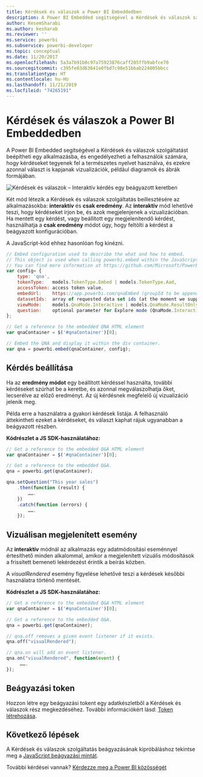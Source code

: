 ```yaml
---
title: Kérdések és válaszok a Power BI Embeddedben
description: A Power BI Embedded segítségével a Kérdések és válaszok szolgáltatást beépítheti egy alkalmazásba, és engedélyezheti a felhasználók számára, hogy kérdéseket tegyenek fel a természetes nyelvet használva.
author: KesemSharabi
ms.author: kesharab
ms.reviewer: ''
ms.service: powerbi
ms.subservice: powerbi-developer
ms.topic: conceptual
ms.date: 11/20/2017
ms.openlocfilehash: 5a3a7b91b0c97a75923876caff205ffb9abfce70
ms.sourcegitcommit: c395fe83d63641e0fbd7c98e51bbab224805bbcc
ms.translationtype: HT
ms.contentlocale: hu-HU
ms.lasthandoff: 11/21/2019
ms.locfileid: "74265191"
---
```

# <a name="qa-in-power-bi-embedded"></a>Kérdések és válaszok a Power BI Embeddedben

A Power BI Embedded segítségével a Kérdések és válaszok szolgáltatást beépítheti egy alkalmazásba, és engedélyezheti a felhasználók számára, hogy kérdéseket tegyenek fel a természetes nyelvet használva, és ezekre azonnal választ is kapjanak vizualizációk, például diagramok és ábrák formájában.

![Kérdések és válaszok – Interaktív kérdés egy beágyazott keretben](media/qanda/embedded-qanda.gif)

Két mód létezik a Kérdések és válaszok szolgáltatás beillesztésére az alkalmazásokba: **interaktív** és **csak eredmény**. Az **interaktív** mód lehetővé teszi, hogy kérdéseket írjon be, és azok megjelenjenek a vizualizációban. Ha mentett egy kérdést, vagy beállított egy megjelenítendő kérdést, használhatja a **csak eredmény** módot úgy, hogy feltölti a kérdést a beágyazott konfigurációban.

A JavaScript-kód ehhez hasonlóan fog kinézni.

```javascript
// Embed configuration used to describe the what and how to embed.
// This object is used when calling powerbi.embed within the JavaScript API.
// You can find more information at https://github.com/Microsoft/PowerBI-JavaScript/wiki/Embed-Configuration-Details.
var config= {
    type: 'qna',
    tokenType:   models.TokenType.Embed | models.TokenType.Aad,
    accessToken: access token value,
    embedUrl:    https://app.powerbi.com/qnaEmbed (groupId to be appended as query parameter if required),
    datasetIds:  array of requested data set ids (at the moment we support only one dataset),
    viewMode:    models.QnaMode.Interactive | models.QnaMode.ResultOnly,
    question:    optional parameter for Explore mode (QnaMode.Interactive) and mandatory for Render Result mode (QnaMode.ResultOnly)
};

// Get a reference to the embedded QNA HTML element
var qnaContainer = $('#qnaContainer')[0];

// Embed the QNA and display it within the div container.
var qna = powerbi.embed(qnaContainer, config);
```

## <a name="set-question"></a>Kérdés beállítása

Ha az **eredmény módot** egy beállított kérdéssel használta, további kérdéseket szúrhat be a keretbe, és azonnal megválaszolhatja őket, lecserélve az előző eredményt. Az új kérdésnek megfelelő új vizualizáció jelenik meg.

Példa erre a használatra a gyakori kérdések listája. A felhasználó áttekintheti ezeket a kérdéseket, és választ kaphat rájuk ugyanabban a beágyazott részben.

**Kódrészlet a JS SDK-használatához:**  

```javascript
// Get a reference to the embedded Q&A HTML element
var qnaContainer = $('#qnaContainer')[0];

// Get a reference to the embedded Q&A.
qna = powerbi.get(qnaContainer);

qna.setQuestion("This year sales")
    .then(function (result) {
        …….
    })
    .catch(function (errors) {
        …….
    });
```

## <a name="visual-rendered-event"></a>Vizuálisan megjelenített esemény

Az **interaktív** módnál az alkalmazás egy adatmódosítási eseménnyel értesíthető minden alkalommal, amikor a megjelenített vizuális módosítások a frissített bemeneti lekérdezést érintik a beírás közben.

A *visualRendered* esemény figyelése lehetővé teszi a kérdések későbbi használatra történő mentését. 

**Kódrészlet a JS SDK-használatához:**  

```javascript
// Get a reference to the embedded Q&A HTML element
var qnaContainer = $('#qnaContainer')[0];

// Get a reference to the embedded Q&A.
qna = powerbi.get(qnaContainer);

// qna.off removes a given event listener if it exists.
qna.off("visualRendered");

// qna.on will add an event listener.
qna.on("visualRendered", function(event) {
     …….
});
```

## <a name="embed-token"></a>Beágyazási token

Hozzon létre egy beágyazási tokent egy adatkészletből a Kérdések és válaszok rész megkezdéséhez. További információkért lásd: [Token létrehozása](https://docs.microsoft.com/rest/api/power-bi/embedtoken).

## <a name="next-steps"></a>Következő lépések

A Kérdések és válaszok szolgáltatás beágyazásának kipróbáláshoz tekintse meg a [JavaScript beágyazási mintát](https://microsoft.github.io/PowerBI-JavaScript/demo/).

További kérdései vannak? [Kérdezze meg a Power BI közösségét](https://community.powerbi.com/)
